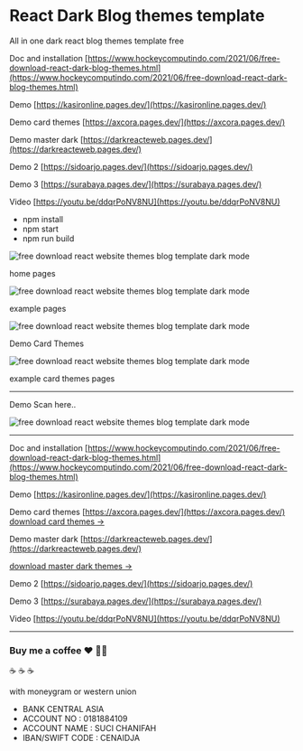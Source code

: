 # React Dark Blog themes template

All in one dark react blog themes template free

Doc and installation [https://www.hockeycomputindo.com/2021/06/free-download-react-dark-blog-themes.html](https://www.hockeycomputindo.com/2021/06/free-download-react-dark-blog-themes.html)

Demo [https://kasironline.pages.dev/](https://kasironline.pages.dev/)

Demo card themes [https://axcora.pages.dev/](https://axcora.pages.dev/)

Demo master dark [https://darkreacteweb.pages.dev/](https://darkreacteweb.pages.dev/)

Demo 2 [https://sidoarjo.pages.dev/](https://sidoarjo.pages.dev/)

Demo 3 [https://surabaya.pages.dev/](https://surabaya.pages.dev/)

Video [https://youtu.be/ddqrPoNV8NU](https://youtu.be/ddqrPoNV8NU)

+ npm install
+ npm start
+ npm run build

![free download react website themes blog template dark mode](https://1.bp.blogspot.com/-HnTaRXtvkX0/YLxfnt_IZZI/AAAAAAAAO-o/TlQ1yd3uZzwhmNXGZeTQLMd_ktXPmanYgCLcBGAsYHQ/s1349/free%2Bdownload%2Breact%2Bwebsite%2Bthemes%2Btemplate%2B%25285%2529.png)

home pages

![free download react website themes blog template dark mode](https://1.bp.blogspot.com/-n5oHijIbsyw/YLxfm61qGVI/AAAAAAAAO-g/4bwOWOKMn9kB3kPqWxyLJD6_2Vt5cyw0ACLcBGAsYHQ/s1408/free%2Bdownload%2Breact%2Bwebsite%2Bthemes%2Btemplate%2B%25282%2529.png)

example pages

![free download react website themes blog template dark mode](https://1.bp.blogspot.com/-7ZWv36jAvtc/YMGzZMalEDI/AAAAAAAAPH8/aR5Ylcc3S98cJ1e-EuTXzYDhUrX0YWU9wCLcBGAsYHQ/s1620/react%2Bwebsite%2Btemplate%2Bthemes%2Bfree%2Bdownload%2B%25281%2529.png)

Demo Card Themes

![free download react website themes blog template dark mode](https://1.bp.blogspot.com/-eBywqQvq2gs/YMGzY9MP1PI/AAAAAAAAPH4/e5sL6xnSPLIkFVf1W6a_RfW1ThtpNQ2bgCLcBGAsYHQ/s1874/react%2Bwebsite%2Btemplate%2Bthemes%2Bfree%2Bdownload%2B%25282%2529.png)

example card themes pages

-------

Demo Scan here..

![free download react website themes blog template dark mode](https://1.bp.blogspot.com/-GjD3PW46xJA/YLxfmpLmCxI/AAAAAAAAO-Y/Wq_nuMb_4yIYSh01wu0H09bilVRzgP9EwCLcBGAsYHQ/s370/free%2Bdownload%2Breact%2Bwebsite%2Bthemes%2Btemplate%2B%25281%2529.png)

-------

Doc and installation [https://www.hockeycomputindo.com/2021/06/free-download-react-dark-blog-themes.html](https://www.hockeycomputindo.com/2021/06/free-download-react-dark-blog-themes.html)

Demo [https://kasironline.pages.dev/](https://kasironline.pages.dev/)

Demo card themes [https://axcora.pages.dev/](https://axcora.pages.dev/)
[download card themes →](https://github.com/mesinkasir/darkreactblog/tree/main/cardthemes)

Demo master dark [https://darkreacteweb.pages.dev/](https://darkreacteweb.pages.dev/)

[download master dark themes →](https://github.com/mesinkasir/darkreacts-deploy)

Demo 2 [https://sidoarjo.pages.dev/](https://sidoarjo.pages.dev/)

Demo 3 [https://surabaya.pages.dev/](https://surabaya.pages.dev/)

Video [https://youtu.be/ddqrPoNV8NU](https://youtu.be/ddqrPoNV8NU)

-----------

### Buy me a coffee :hearts: ✌🏻

:coffee: :coffee: :coffee: 

with moneygram or western union

+ BANK CENTRAL ASIA
+ ACCOUNT NO : 0181884109
+ ACCOUNT NAME : SUCI CHANIFAH
+ IBAN/SWIFT CODE : CENAIDJA
